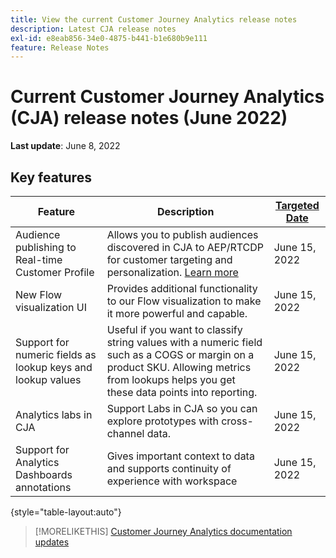 ```yaml
---
title: View the current Customer Journey Analytics release notes
description: Latest CJA release notes
exl-id: e8eab856-34e0-4875-b441-b1e680b9e111
feature: Release Notes
---
```

# Current Customer Journey Analytics (CJA) release notes (June 2022)

**Last update**: June 8, 2022

## Key features

| Feature | Description | [Targeted Date](/help/release-notes/releases.md) |
| ----------- | ---------- | ----- |
| Audience publishing to Real-time Customer Profile | Allows you to publish audiences discovered in CJA to AEP/RTCDP for customer targeting and personalization. [Learn more](https://experienceleague.corp.adobe.com/docs/analytics-platform/using/cja-components/audiences/audiences-overview.html?lang=en)| June 15, 2022 |
| New Flow visualization UI | Provides additional functionality to our Flow visualization to make it more powerful and capable. | June 15, 2022 |
| Support for numeric fields as lookup keys and lookup values | Useful if you want to classify string values with a numeric field such as a COGS or margin on a product SKU. Allowing metrics from lookups helps you get these data points into reporting. | June 15, 2022 |
| Analytics labs in CJA | Support Labs in CJA so you can explore prototypes with cross-channel data. | June 15, 2022 |
| Support for Analytics Dashboards annotations | Gives important context to data and supports continuity of experience with workspace | June 15, 2022 |

{style="table-layout:auto"}

>[!MORELIKETHIS]
>[Customer Journey Analytics documentation updates](/help/release-notes/doc-changes.md)
